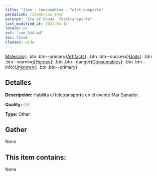 ```yaml
---
title: "Item - Consumables - Teletransporte"
permalink: /Items/con_944/
excerpt: "Era of Chaos  Teletransporte"
last_modified_at: 2021-04-14
locale: es
ref: "con_944.md"
toc: false
classes: wide
---
```

 [Materials](/es/Items/){: .btn .btn--primary}[Artifacts](/es/Items/Artifacts/){: .btn .btn--success}[Units](/es/Items/Units/){: .btn .btn--warning}[Heroes](/es/Items/Heroes/){: .btn .btn--danger}[Consumables](/es/Items/Consumables/){: .btn .btn--info}[Unknown](/es/Items/Unknown/){: .btn .btn--primary}

## Detalles
 **Descripción:** Habilita el teletransporte en el evento Mar Sanador.

 **Quality:** <span style="color: #DA70D6">OK</span>

 **Type:** Other

## Gather

  None

## This item contains:

  None

